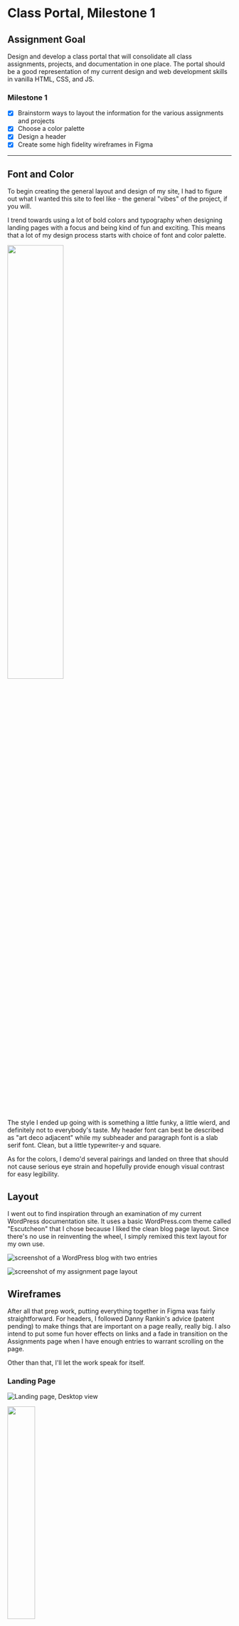 # Class Portal, Milestone 1

## Assignment Goal

Design and develop a class portal that will consolidate all class assignments, projects, and documentation in one place. The portal should be a good representation of my current  design and web development skills in vanilla HTML, CSS, and JS.

### Milestone 1

- [x] Brainstorm ways to layout the information for the various assignments and projects
- [x] Choose a color palette
- [x] Design a header
- [x] Create some high fidelity wireframes in Figma

---

## Font and Color

To begin creating the general layout and design of my site, I had to figure out what I wanted this site to feel like - the general "vibes" of the project, if you will.

I trend towards using a lot of bold colors and typography when designing landing pages with a focus and being kind of fun and exciting. This means that a lot of my design process starts with choice of font and color palette.

<!-- ![style guide for the class portal](images/style.png) -->

<img src="images/style.png" width=50%>

The style I ended up going with is something a little funky, a little wierd, and definitely not to everybody's taste. My header font can best be described as "art deco adjacent" while my subheader and paragraph font is a slab serif font. Clean, but a little typewriter-y and square.

As for the colors, I demo'd several pairings and landed on three that should not cause serious eye strain and hopefully provide enough visual contrast for easy legibility.

## Layout

I went out to find inspiration through an examination of my current WordPress documentation site. It uses a basic WordPress.com theme called "Escutcheon" that I chose because I liked the clean blog page layout. Since there's no use in reinventing the wheel, I simply remixed this text layout for my own use.

![screenshot of a WordPress blog with two entries](images/wordpress.png)

![screenshot of my assignment page layout](images/layout.png)

## Wireframes

After all that prep work, putting everything together in Figma was fairly straightforward. For headers, I followed Danny Rankin's advice (patent pending) to make things that are important on a page really, really big. I also intend to put some fun hover effects on links and a fade in transition on the Assignments page when I have enough entries to warrant scrolling on the page.

Other than that, I'll let the work speak for itself.

### Landing Page

![Landing page, Desktop view](images/landing-desktop.png)
<!-- <img src="images/landing-desktop.png" width=%> -->

<!-- ![Landing page, Smartphone view](images/landing-android.png) -->
<img src="images/landing-android.png" width=35%>

### Assignments Page

![Assignment page, Desktop view](images/assignment-desktop.png)

<!-- ![Assignment page, Smartphone View](images/assignment-android.png) -->
<img src="images/assignment-android.png" width=35%>

### Projects Page

![Project page, Desktop view](images/project-desktop.png)

<!-- ![Project page, Smartphone view](images/project-android.png) -->
<img src="images/project-android.png" width=35%>
